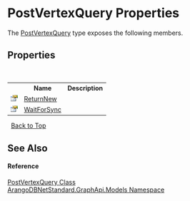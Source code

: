 # PostVertexQuery Properties
 

The <a href="21f10d1a-a423-f0c2-66cb-9a7503d7b3c9">PostVertexQuery</a> type exposes the following members.


## Properties
&nbsp;<table><tr><th></th><th>Name</th><th>Description</th></tr><tr><td>![Public property](media/pubproperty.gif "Public property")</td><td><a href="bde8b1b4-e5c5-4a07-23ea-dfe3f6a94e20">ReturnNew</a></td><td /></tr><tr><td>![Public property](media/pubproperty.gif "Public property")</td><td><a href="c71914c0-5d0e-b7b3-bdf4-6462c12f9bdb">WaitForSync</a></td><td /></tr></table>&nbsp;
<a href="#postvertexquery-properties">Back to Top</a>

## See Also


#### Reference
<a href="21f10d1a-a423-f0c2-66cb-9a7503d7b3c9">PostVertexQuery Class</a><br /><a href="6fb2338d-d8f7-f9c1-2056-1702fe9bf954">ArangoDBNetStandard.GraphApi.Models Namespace</a><br />